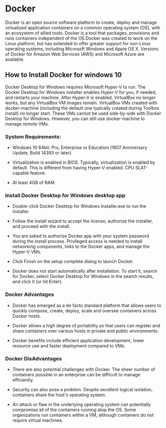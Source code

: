 # Docker

Docker is an open source software platform to create, deploy and manage virtualized application containers on a common operating system (OS), with an ecosystem of allied tools.
Docker is a tool that packages, provisions and runs containers independent of the OS.Docker was created to work on the Linux platform, but has extended to offer greater support for non-Linux operating systems, including Microsoft Windows and Apple OS X. Versions of Docker for Amazon Web Services (AWS) and Microsoft Azure are available.

## How to Install Docker for windows 10

Docker Desktop for Windows requires Microsoft Hyper-V to run. The Docker Desktop for Windows installer enables Hyper-V for you, if needed, and restarts your machine. After Hyper-V is enabled, VirtualBox no longer works, but any VirtualBox VM images remain. VirtualBox VMs created with docker-machine (including the default one typically created during Toolbox install) no longer start. These VMs cannot be used side-by-side with Docker Desktop for Windows. However, you can still use docker-machine to manage remote VMs.

### System Requirements:

- Windows 10 64bit: Pro, Enterprise or Education (1607 Anniversary Update, Build 14393 or later).

- Virtualization is enabled in BIOS. Typically, virtualization is enabled by default. This is different from having Hyper-V enabled. 
CPU SLAT-capable feature.

- At least 4GB of RAM.

### Install Docker Desktop for Windows desktop app

- Double-click Docker Desktop for Windows Installer.exe to run the installer.

- Follow the install wizard to accept the license, authorize the installer, and proceed with the install.

- You are asked to authorize Docker.app with your system password during the install process. Privileged access is needed to install networking components, links to the Docker apps, and manage the Hyper-V VMs.

- Click Finish on the setup complete dialog to launch Docker.

- Docker does not start automatically after installation. To start it, search for Docker, select Docker Desktop for Windows in the search results, and click it (or hit Enter).

### Docker Advantages 

- Docker has emerged as a de facto standard platform that allows users to quickly compose, create, deploy, scale and oversee containers across Docker hosts. 

- Docker allows a high degree of portability so that users can register and share containers over various hosts in private and public environments. 

- Docker benefits include efficient application development, lower resource use and faster deployment compared to VMs.

### Docker DisAdvantages

- There are also potential challenges with Docker. The sheer number of containers possible in an enterprise can be difficult to manage efficiently.

- Security can also pose a problem. Despite excellent logical isolation, containers share the host's operating system. 

- An attack or flaw in the underlying operating system can potentially compromise all of the containers running atop the OS. 
Some organizations run containers within a VM, although containers do not require virtual machines.

